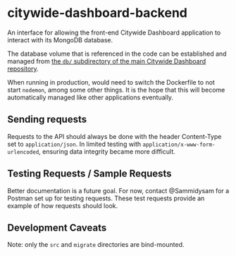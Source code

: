 # citywide-dashboard-backend
An interface for allowing the front-end Citywide Dashboard application to interact with its MongoDB database.

The database volume that is referenced in the code can be established and managed from
[the `db/` subdirectory of the main Citywide Dashboard repository](https://github.com/EnvironmentalDashboard/citywide-dashboard.alpha/tree/master/db).

When running in production, would need to switch the Dockerfile to not start
`nodemon`, among some other things.
It is the hope that this will become automatically managed like other applications
eventually.

## Sending requests

Requests to the API should always be done with the header Content-Type set to
`application/json`.
In limited testing with `application/x-www-form-urlencoded`, ensuring data integrity
became more difficult.

## Testing Requests / Sample Requests

Better documentation is a future goal.
For now, contact @Sammidysam for a Postman set up for testing requests.
These test requests provide an example of how requests should look.

## Development Caveats

Note: only the `src` and `migrate` directories are bind-mounted.
